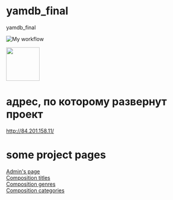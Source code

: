 # yamdb_final
yamdb_final

![My workflow](https://github.com/milmax75/yamdb_final/actions/workflows/yamdb_workflow.yml/badge.svg)

<img src="https://github.com/milmax75/yamdb_final/actions/workflows/yamdb_workflow.yml/badge.svg" height="90"/>

# адрес, по которому развернут проект
http://84.201.158.11/


# some project pages

<a href='http://84.201.158.11/admin/'>Admin's page<a/><br/>
<a href='http://84.201.158.11/api/v1/titles/'>Composition titles<a/><br/>
<a href='http://84.201.158.11/api/v1/genres/'>Composition genres<a/><br/>
<a href='http://84.201.158.11/api/v1/categories/'>Composition categories<a/><br/>

